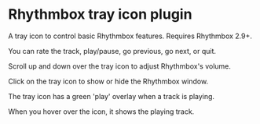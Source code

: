 Rhythmbox tray icon plugin
==========================

A tray icon to control basic Rhythmbox features. Requires Rhythmbox 2.9+.

You can rate the track, play/pause, go previous, go next, or quit.

Scroll up and down over the tray icon to adjust Rhythmbox's volume.

Click on the tray icon to show or hide the Rhythmbox window.

The tray icon has a green 'play' overlay when a track is playing.

When you hover over the icon, it shows the playing track.
